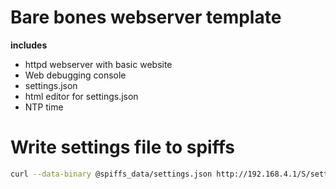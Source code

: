 # Bare bones webserver template

__includes__

  * httpd webserver with basic website
  * Web debugging console
  * settings.json
  * html editor for settings.json
  * NTP time

# Write settings file to spiffs

```bash
curl --data-binary @spiffs_data/settings.json http://192.168.4.1/S/settings.json
```
